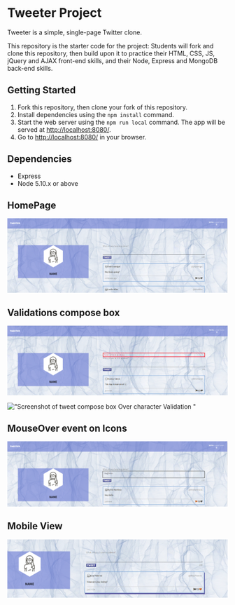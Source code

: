 # Tweeter Project

Tweeter is a simple, single-page Twitter clone.

This repository is the starter code for the project: Students will fork and clone this repository, then build upon it to practice their HTML, CSS, JS, jQuery and AJAX front-end skills, and their Node, Express and MongoDB back-end skills.

## Getting Started

1. Fork this repository, then clone your fork of this repository.
2. Install dependencies using the `npm install` command.
3. Start the web server using the `npm run local` command. The app will be served at <http://localhost:8080/>.
4. Go to <http://localhost:8080/> in your browser.

## Dependencies

- Express
- Node 5.10.x or above

## HomePage

!["Screenshot of tweet compose box"](https://github.com/Chand-11/tweeter/blob/master/docs/MainPage.png?raw=true)

## Validations compose box
!["Screenshot of tweet compose box  Empty Validation "](https://github.com/Chand-11/tweeter/blob/master/docs/validation.png?raw=true)

!["Screenshot of tweet compose box Over character Validation "](hhttps://github.com/Chand-11/tweeter/blob/master/docs/overlengthtweet.png?raw=true)

## MouseOver event on Icons

!["Screenshot of mouseover event on icons "](https://github.com/Chand-11/tweeter/blob/master/docs/hightlightflag.png?raw=true)

## Mobile View

!["Screenshot of Mobile View"](https://github.com/Chand-11/tweeter/blob/master/docs/flags.png?raw=true)
